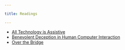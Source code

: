 ```yaml
---

title: Readings

---
```


- [All Technology is Assistive](https://medium.com/backchannel/all-technology-is-assistive-ac9f7183c8cd)
- [Benevolent Deception in Human Computer Interaction](http://www.cond.org/deception.pdf)
- [Over the Bridge](http://digital-strategies.ma-ad.ch/article/overthebridge/)
